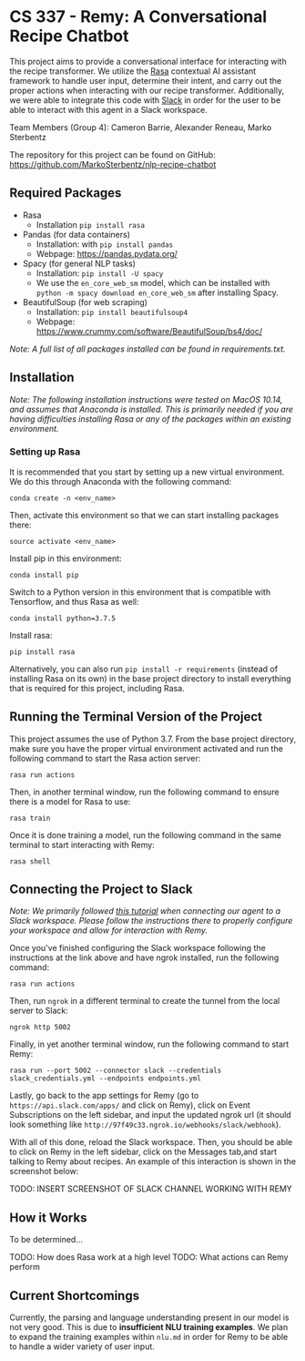 # CS 337 - Remy: A Conversational Recipe Chatbot

This project aims to provide a conversational interface for interacting with the recipe transformer. We utilize the 
[Rasa](https://rasa.com/) contextual AI assistant framework to handle user input, determine their intent, and 
carry out the proper actions when interacting with our recipe transformer. Additionally, we were able to integrate 
this code with [Slack](https://slack.com) in order for the user to be able to interact with this agent in 
a Slack workspace. 

Team Members (Group 4): Cameron Barrie, Alexander Reneau, Marko Sterbentz

The repository for this project can be found on GitHub: https://github.com/MarkoSterbentz/nlp-recipe-chatbot

## Required Packages
- Rasa
  - Installation `pip install rasa`
- Pandas (for data containers)
  - Installation: with `pip install pandas`
  - Webpage: https://pandas.pydata.org/
- Spacy (for general NLP tasks)
  - Installation: `pip install -U spacy`
  - We use the `en_core_web_sm` model, which can be installed with `python -m spacy download en_core_web_sm` after installing Spacy.
- BeautifulSoup (for web scraping)
  - Installation: `pip install beautifulsoup4`
  - Webpage: https://www.crummy.com/software/BeautifulSoup/bs4/doc/

*Note: A full list of all packages installed can be found in requirements.txt.*

## Installation

*Note: The following installation instructions were tested on MacOS 10.14, and assumes that Anaconda is installed. This 
is primarily needed if you are having difficulties installing Rasa or any of the packages within an existing environment.*

### Setting up Rasa
It is recommended that you start by setting up a new virtual environment. We do this through Anaconda with the following command:

`conda create -n <env_name>`

Then, activate this environment so that we can start installing packages there:

`source activate <env_name>`

Install pip in this environment:

`conda install pip`

Switch to a Python version in this environment that is compatible with Tensorflow, and thus Rasa as well:

`conda install python=3.7.5`

Install rasa:

`pip install rasa`

Alternatively, you can also run `pip install -r requirements` (instead of installing Rasa on its own) in the 
base project directory to install everything that is required for this project, including Rasa.


## Running the Terminal Version of the Project
This project assumes the use of Python 3.7. From the base project directory, make sure you have the proper virtual 
environment activated and run the following command to start the Rasa action server:

`rasa run actions`

Then, in another terminal window, run the following command to ensure there is a model for Rasa to use:

`rasa train`

Once it is done training a model, run the following command in the same terminal to start interacting with Remy:

`rasa shell`

## Connecting the Project to Slack

*Note: We primarily followed
[this tutorial](https://xlog.x-hub.io/build-your-chatbot-with-rasa-and-slack-from-training-to-deploying/) 
when connecting our agent to a Slack workspace. Please follow the instructions there to properly configure your 
workspace and allow for interaction with Remy.* 

Once you've finished configuring the Slack workspace following the instructions at the link above and have ngrok 
installed, run the following command:

`rasa run actions`

Then, run `ngrok` in a different terminal to create the tunnel from the local server to Slack:

`ngrok http 5002`

Finally, in yet another terminal window, run the following command to start Remy:

`rasa run --port 5002 --connector slack --credentials slack_credentials.yml --endpoints endpoints.yml`

Lastly, go back to the app settings for Remy (go to `https://api.slack.com/apps/` and click on Remy), click on 
Event Subscriptions on the left sidebar, and input the updated ngrok url (it should look something like 
`http://97f49c33.ngrok.io/webhooks/slack/webhook`).

With all of this done, reload the Slack workspace. Then, you should be able to click on Remy in the left sidebar, 
click on the Messages tab,and start talking to Remy about recipes. An example of this interaction is shown 
in the screenshot below:

TODO: INSERT SCREENSHOT OF SLACK CHANNEL WORKING WITH REMY

## How it Works
To be determined...

TODO: How does Rasa work at a high level
TODO: What actions can Remy perform

## Current Shortcomings
Currently, the parsing and language understanding present in our model is not very good. This is due to 
**insufficient NLU training examples**. We plan to expand the training examples within `nlu.md` in order for Remy to
be able to handle a wider variety of user input.

